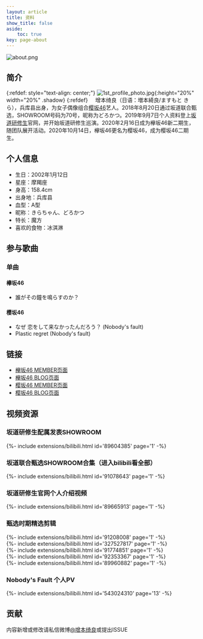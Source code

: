 ```yaml
---
layout: article
title: 资料
show_title: false
aside:
    toc: true
key: page-about
---
```


![about.png](https://i.loli.net/2020/12/17/uXf6LbOIndjl4H2.png)

## 简介
{:refdef: style="text-align: center;"}
![1st_profile_photo.jpg](https://i.loli.net/2020/12/17/RBu9kagqjAybtDK.jpg "公式照"){:height="20%" width="20%" .shadow}
{:refdef}
&nbsp;&nbsp;&nbsp;&nbsp;增本绮良（日语：増本綺良/ますもと きら），兵库县出身，为女子偶像组合[樱坂46](https://sakurazaka46.com/s/s46/)艺人。2018年8月20日通过坂道联合甄选，SHOWROOM号码为70号，昵称为どろかつ。2019年9月7日个人资料登上[坂道研修生](https://sakamichi-kenshusei.com/s/sk01/artist/9)官网，并开始坂道研修生巡演。2020年2月16日成为欅坂46新二期生，随团队展开活动。2020年10月14日，欅坂46更名为樱坂46，成为樱坂46二期生。

## 个人信息
- 生日：2002年1月12日
- 星座：摩羯座
- 身高：158.4cm
- 出身地：兵库县
- 血型：A型
- 昵称：きらちゃん、どろかつ
- 特长：魔方
- 喜欢的食物：冰淇淋

## 参与歌曲
### 单曲
#### 欅坂46
- 誰がその鐘を鳴らすのか？

#### 樱坂46
- なぜ 恋をして来なかったんだろう？ (Nobody's fault)
- Plastic regret (Nobody's fault)

## 链接
- [欅坂46 MEMBER页面](https://www.keyakizaka46.com/s/k46o/artist/57)
- [欅坂46 BLOG页面](https://www.keyakizaka46.com/s/k46o/diary/member/list?ct=57)
- [樱坂46 MEMBER页面](https://sakurazaka46.com/s/s46/artist/57)
- [樱坂46 BLOG页面](https://sakurazaka46.com/s/s46/diary/blog/list?ct=57)

## 视频资源
### 坂道研修生配属发表SHOWROOM
<div>{%- include extensions/bilibili.html id='89604385' page='1' -%}</div>

### 坂道联合甄选SHOWROOM合集（进入bilibili看全部）
<div>{%- include extensions/bilibili.html id='91078643' page='1' -%}</div>

### 坂道研修生官网个人介绍视频
<div>{%- include extensions/bilibili.html id='89665913' page='1' -%}</div>

### 甄选时期精选剪辑
<div>{%- include extensions/bilibili.html id='91208008' page='1' -%}</div>
<div>{%- include extensions/bilibili.html id='327527817' page='1' -%}</div>
<div>{%- include extensions/bilibili.html id='91774851' page='1' -%}</div>
<div>{%- include extensions/bilibili.html id='92353367' page='1' -%}</div>
<div>{%- include extensions/bilibili.html id='89960882' page='1' -%}</div>

### Nobody's Fault 个人PV
<div>{%- include extensions/bilibili.html id='543024310' page='13' -%}</div>

## 贡献
内容新增或修改请私信微博[@增本绮良](https://weibo.com/u/7303184288)或提出ISSUE